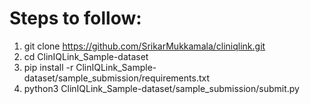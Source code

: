 # Steps to follow:
1) git clone https://github.com/SrikarMukkamala/cliniqlink.git
2) cd ClinIQLink_Sample-dataset
3) pip install -r ClinIQLink_Sample-dataset/sample_submission/requirements.txt
4) python3 ClinIQLink_Sample-dataset/sample_submission/submit.py

